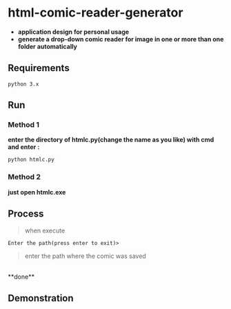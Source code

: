# html-comic-reader-generator
  - **application design for personal usage**<br>
  - **generate a drop-down comic reader for image in one or more than one folder automatically**

## Requirements
    python 3.x
    
## Run
### Method 1
   **enter the directory of htmlc.py(change the name as you like) with cmd and enter :**

    python htmlc.py
    
### Method 2
  **just open htmlc.exe**
  
## Process

>when execute

    Enter the path(press enter to exit)>
    
>enter the path where the comic was saved
<br>
**done**
 
 
 
 ## Demonstration
